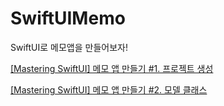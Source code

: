 # SwiftUIMemo
SwiftUI로 메모앱을 만들어보자!

[[Mastering SwiftUI] 메모 앱 만들기 #1. 프로젝트 생성](https://www.youtube.com/watch?v=Sw58itHUmJo)


[[Mastering SwiftUI] 메모 앱 만들기 #2. 모델 클래스](https://www.youtube.com/watch?v=2nCow_Km1g4)



